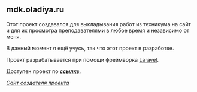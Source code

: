## mdk.oladiya.ru

Этот проект создавался для выкладывания работ из техникума на сайт и для их просмотра преподавателями в любое время и независимо от меня.

В данный момент я ещё учусь, так что этот проект в разработке.

Проект разрабатывается при помощи фреймворка [Laravel](https://laravel.com).

Доступен проект по ***[ссылке](https://mdk.oladiya.ru)***.

*[Сайт создателя проекта](https://oladiya.ru)*
